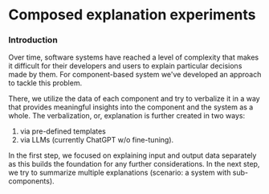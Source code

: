 # Composed explanation experiments

### Introduction

Over time, software systems have reached a level of complexity that makes it difficult for their developers and users to explain particular decisions made by them. For component-based system we've developed an approach to tackle this problem.

There, we utilize the data of each component and try to verbalize it in a way that provides meaningful insights into the component and the system as a whole. The verbalization, or, explanation is further created in two ways:

1) via pre-defined templates
2) via LLMs (currently ChatGPT w/o fine-tuning).

In the first step, we focused on explaining input and output data separately as this builds the foundation for any further considerations. In the next step, we try to summarize multiple explanations (scenario: a system with sub-components).
